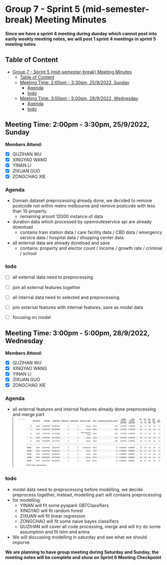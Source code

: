 # Group 7 - Sprint 5 (mid-semester-break) Meeting Minutes

**Since we have a sprint 4 meeting during dunday which cannot post into earily weekly meeting notes, we will post 1 sprint 4 meetings in sprint 5 meeting notes**

## Table of Content
- [Group 7 - Sprint 5 (mid-semester-break) Meeting Minutes](#group-7---sprint-5-mid-semester-break-meeting-minutes)
  - [Table of Content](#table-of-content)
  - [Meeting Time: 2:00pm - 3:30pm, 25/9/2022, Sunday](#meeting-time-200pm---330pm-2592022-sunday)
    - [Agenda](#agenda)
    - [todo](#todo)
  - [Meeting Time: 3:00pm - 5:00pm, 28/9/2022, Wednesday](#meeting-time-300pm---500pm-2892022-wednesday)
    - [Agenda](#agenda-1)
    - [todo](#todo-1)
   
## Meeting Time: 2:00pm - 3:30pm, 25/9/2022, Sunday
**Members Attend:**

- [x] QUZIHAN WU
- [x] XINGYAO WANG
- [x] YINAN LI
- [x] ZIXUAN GUO
- [x] ZONGCHAO XIE

### Agenda
  - Domain dataset preprocessing already done, we decided to remove postcode not within metro melbourne and remove postcode with less than 10 property. 
    - remaining arount 12000 instance of data
  - duration data which processed by openrouteservice api are already download
    - contains train station data / care facility data / CBD data / emergency service data / hospital data / shopping center data
  - all external data are already doneload and save
    - contains: property and elector count / income / growth rate / criminal / school

### todo
- [ ] all external data need to preprocessing
- [ ] join all external features together
- [ ] all internal data need to selected and preprocessing
- [ ] join external features with internal features, save as model data
- [ ] focusing on model


## Meeting Time: 3:00pm - 5:00pm, 28/9/2022, Wednesday
**Members Attend:**

- [x] QUZIHAN WU
- [x] XINGYAO WANG
- [x] YINAN LI
- [x] ZIXUAN GUO
- [x] ZONGCHAO XIE

### Agenda
  - all external features and internal features already done preprocessing and merge part
![Drag Racing](../plots/meeting_minutes/sprint5-model-data.png)

### todo
  - model data need to preprocessing before modelling, we decide preprocess together, instead, modelling part will contains preprocessing
  - for modelling:
    - YINAN will fit some pyspark GBTClassifiers
    - XINGYAO will fit random forest
    - ZIXUAN will fit linear regression
    - ZONGCHAO will fit some naive bayes classifiers
    - QUZIHAN will cover all code processing, merge and will try do some assumption and fit lstm and arima
  - We will discussing modelling in saturday and see what we should imporve.


**We are planning to have group meeting during Saturday and Sunday, the meeting notes will be complete and show on Sprint 6 Meeting Checkpoint**
